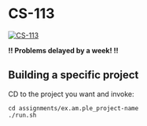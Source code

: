 # CS-113

[![CS-113](https://github.com/KenwoodFox/cs-113/actions/workflows/CS-113.yml/badge.svg)](https://github.com/KenwoodFox/cs-113/actions/workflows/CS-113.yml)

**!! Problems delayed by a week! !!**

## Building a specific project

CD to the project you want and invoke:

```shell
cd assignments/ex.am.ple_project-name
./run.sh
```
